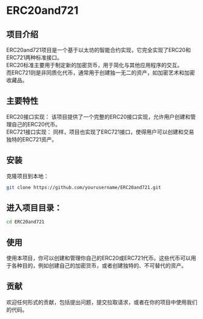 # ERC20and721  
## 项目介绍  
ERC20and721项目是一个基于以太坊的智能合约实现，它完全实现了ERC20和ERC721两种标准接口。  
ERC20标准主要用于制定新的加密货币，用于简化与其他应用程序的交互。  
而ERC721则是非同质化代币，通常用于创建独一无二的资产，如加密艺术和加密收藏品。  

## 主要特性
ERC20接口实现： 该项目提供了一个完整的ERC20接口实现，允许用户创建和管理自己的ERC20代币。  
ERC721接口实现： 同样，项目也实现了ERC721接口，使得用户可以创建和交易独特的ERC721资产。  

## 安装  
克隆项目到本地：
```bash
git clone https://github.com/yourusername/ERC20and721.git  
```

## 进入项目目录：
```bash
cd ERC20and721
```

## 使用
使用本项目，你可以创建和管理你自己的ERC20或ERC721代币。这些代币可以用于各种目的，例如创建自己的加密货币，或者创建独特的、不可替代的资产。

## 贡献
欢迎任何形式的贡献，包括提出问题，提交拉取请求，或者在你的项目中使用我们的代码。
